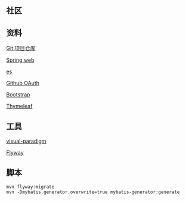 ##  社区

##  资料
[Git 项目仓库](https://github.com/codedrinker/community)   
   
[Spring web](https://spring.io/guides/gs/serving-web-content/)

[es](https://elasticsearch.cn/explore)

[Github OAuth](https://developer.github.com/apps/building-oauth-apps/creating-an-oauth-app/)

[Bootstrap](https://v3.bootcss.com/css/)

[Thymeleaf](https://www.thymeleaf.org/doc/tutorials/3.0/usingthymeleaf.html#setting-attribute-values)

##  工具
[visual-paradigm](https://www.visual-paradigm.com/cn/)

[Flyway](https://flywaydb.org/getstarted/firststeps/maven)

##  脚本
````
mvn flyway:migrate
mvn -Dmybatis.generator.overwrite=true mybatis-generator:generate
````